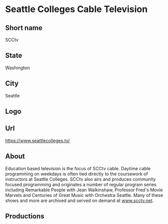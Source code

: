 # Seattle Colleges Cable Television

## Short name

SCCtv

## State

Washington

## City

Seattle

## Logo

## Url

https://www.seattlecolleges.tv/

## About

Education based television is the focus of SCCtv cable. Daytime cable programming on weekdays is often tied directly to the coursework of instructors at Seattle Colleges. SCCtv also airs and produces community focused programming and originates a number of regular program series including Remarkable People with Jean Walkinshaw, Professor Fred's Movie Marvels and Centuries of Great Music with Orchestra Seattle. Many of these shows and more are archived and served on demand at www.scctv.net.

## Productions 
 
